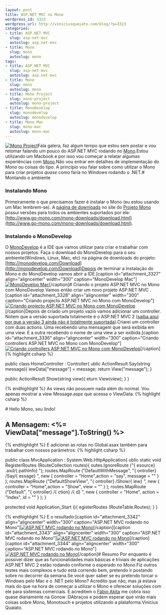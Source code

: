 ```yaml
--- 
layout: post
title: ASP.NET MVC no Mono
wordpress_id: 3323
wordpress_url: http://viniciusquaiato.com/blog/?p=3323
categories: 
- title: ASP.NET MVC
  slug: asp-net-mvc
  autoslug: asp.net-mvc
- title: Mono
  slug: mono
  autoslug: mono
tags: 
- title: ASP.NET MVC
  slug: asp-net-mvc
  autoslug: asp.net-mvc
- title: Mono
  slug: mono
  autoslug: mono
- title: Mono Project
  slug: mono-project
  autoslug: mono-project
- title: MonoDevelop
  slug: monodevelop
  autoslug: monodevelop
- title: Mono Mac
  slug: mono-mac
  autoslug: mono-mac
---
```

[![](http://viniciusquaiato.com/blog/wp-content/uploads/2011/05/Mono-Project.jpeg "Mono Project")](http://viniciusquaiato.com/blog/wp-content/uploads/2011/05/Mono-Project.jpeg)Fala galera, faz algum tempo que estou sem postar e vou retomar falando um pouco do ASP.NET MVC rodando no [Mono](http://www.mono-project.com/Main_Page).Estou utilizando um Macbook e por isso vou começar a relatar algumas experiências com [Mono](http://www.mono-project.com/Main_Page).Não vou entrar em detalhes de implementação do Mono ou coisas do tipo. A princípio vou falar sobre como utilizar o Mono para criar projetos _quase_ como faria no Windows rodando o .NET.# Montando o ambiente


### Instalando Mono
Primeiramente o que precisamos fazer é instalar o Mono (eu estou usando um Mac lembrem-se). A [página de downloads](http://www.go-mono.com/mono-downloads/download.html) no site do [Projeto Mono](http://mono-project.com/Main_Page) possui versões para todos os ambientes suportados por ele:[http://www.go-mono.com/mono-downloads/download.html](http://www.go-mono.com/mono-downloads/download.html).

### Instalando o MonoDevelop
O [MonoDevelop](http://monodevelop.com/) é a IDE que vamos utilizar para criar e trabalhar com nossos projetos. Faça o download do MonoDevelop para o seu ambiente(Windows, Linux, Mac, etc) na página de downloads do projeto: [http://monodevelop.com/Download](http://monodevelop.com/Download)Depois de terminar a instalação do Mono e do MonoDevelop vamos abrir a IDE.[caption id="attachment_3327" align="aligncenter" width="300" caption="MonoDevelop Mac"][![MonoDevelop Mac](http://viniciusquaiato.com/blog/wp-content/uploads/2011/05/Screen-shot-2011-05-01-at-9.53.50-PM-300x179.png "MonoDevelop Mac")](http://viniciusquaiato.com/blog/wp-content/uploads/2011/05/Screen-shot-2011-05-01-at-9.53.50-PM.png)[/caption]# Criando o projeto ASP.NET MVC no Mono com MonoDevelop
Vamos então criar um novo projeto ASP.NET MVC .[caption id="attachment_3328" align="aligncenter" width="300" caption="Criando projecto ASP.NET MVC no Mono com MonoDevelop"][![Criando projecto ASP.NET MVC no Mono com MonoDevelop](http://viniciusquaiato.com/blog/wp-content/uploads/2011/05/Screen-shot-2011-05-01-at-9.54.46-PM-300x235.png "Criando projecto ASP.NET MVC no Mono com MonoDevelop")](http://viniciusquaiato.com/blog/wp-content/uploads/2011/05/Screen-shot-2011-05-01-at-9.54.46-PM.png)[/caption]Depois de criado um projeto vazio vamos adicionar um controller. Notem que a versão suportada totalmente é o ASP.NET MVC 2 ([saiba aqui por que a versão 3 ainda não é totalmente suportada](http://www.mono-project.com/Release_Notes_Mono_2.10#ASP.NET_MVC3_Support)).Criarei um controller com duas actions. Uma recebendo uma mensagem que será exibida em uma view. E a outra recebendo o nome de uma view a ser exibida.[caption id="attachment_3336" align="aligncenter" width="300" caption="Criando controllers ASP.NET MVC no Mono com MonoDevelop"][![Criando controllers ASP.NET MVC no Mono com MonoDevelop](http://viniciusquaiato.com/blog/wp-content/uploads/2011/05/Screen-shot-2011-05-02-at-11.53.28-PM-300x179.png "Criando controllers ASP.NET MVC no Mono com MonoDevelop")](http://viniciusquaiato.com/blog/wp-content/uploads/2011/05/Screen-shot-2011-05-02-at-11.53.28-PM.png)[/caption]
{% highlight csharp %}

public class HomeController : Controller{
ublic ActionResult Say(string message){
iewData["message"] = message;
return View("message");
    }


public ActionResult Show(string view){
eturn View(view);
    }
}

{% endhighlight %}
As views não possuem nada além do normal. Vou apenas mostrar a view Message.aspx que acessa o ViewData:
{% highlight csharp %}
<title></title></head><body><div># Hello Mono, seu lindo!


## A Mensagem: <%= ViewData["message"].ToString() %> 
</div></body></html>
{% endhighlight %}
E adicionei as rotas no Global.asax também para trabalhar com nossos parâmetros:
{% highlight csharp %}

public class MvcApplication : System.Web.HttpApplication{
ublic 
static void RegisterRoutes (RouteCollection routes){
outes.IgnoreRoute ("{
esource}
.axd/{
pathInfo}
");
    routes.MapRoute ("DefaultWithMessage", "{
ontroller}
/Say/{
essage}
", new { controller = "Home",action = "say", message = "" }
);
    routes.MapRoute ("DefaultShowView", "{
ontroller}
/Show/{
iew}
", new { controller = "Home",action = "Show", view = "" }
);
    routes.MapRoute ("Default", "{
ontroller}
/{
ction}
/{
d}
", new { controller = "Home", action = "Index", id = "" }
);
    }


protected void Application_Start (){
egisterRoutes (RouteTable.Routes);
    }
}

{% endhighlight %}
E o resultado:[caption id="attachment_3342" align="aligncenter" width="300" caption="ASP.NET MVC rodando no Mono"][![ASP.NET MVC rodando no Mono](http://viniciusquaiato.com/blog/wp-content/uploads/2011/05/Screen-shot-2011-05-03-at-12.02.39-AM-300x256.png "ASP.NET MVC rodando no Mono")](http://viniciusquaiato.com/blog/wp-content/uploads/2011/05/Screen-shot-2011-05-03-at-12.02.39-AM.png)[/caption][caption id="attachment_3343" align="aligncenter" width="300" caption="ASP.NET MVC rodando no Mono"][![ASP.NET MVC rodando no Mono](http://viniciusquaiato.com/blog/wp-content/uploads/2011/05/Screen-shot-2011-05-03-at-12.02.53-AM-300x256.png "ASP.NET MVC rodando no Mono")](http://viniciusquaiato.com/blog/wp-content/uploads/2011/05/Screen-shot-2011-05-03-at-12.02.53-AM.png)[/caption][caption id="attachment_3344" align="aligncenter" width="300" caption="ASP.NET MVC rodando no Mono"][![ASP.NET MVC rodando no Mono](http://viniciusquaiato.com/blog/wp-content/uploads/2011/05/Screen-shot-2011-05-03-at-12.03.00-AM-300x256.png "ASP.NET MVC rodando no Mono")](http://viniciusquaiato.com/blog/wp-content/uploads/2011/05/Screen-shot-2011-05-03-at-12.03.00-AM.png)[/caption]# Resumo
Por enquanto é possível dizer que as funcionalidades mais básicas e triviais de aplicações ASP.NET MVC 2 estão rodando conforme o esperado no Mono.Fiz outros testes mais complexos e tudo está correndo bem, pretendo ir postando sobre no decorrer da semana.Se você quer saber se eu pretendo torcar o Windows pelo Mac e o .NET pelo Mono? Acredito que não, mas já estava mais do que na hora de começar a utilizar o Mono e oferecer soluções com ele para sistemas comerciais. E acreditem o [Fábio Akita](http://akitaonrails.com) me cobra isso quase diariamente na Gonow :DAbraços e podem esperar que virão mais coisas sobre Mono, Monotouch e projetos utilizando a plataforma.Vinicius Quaiato.

